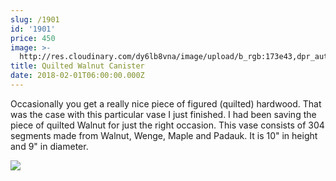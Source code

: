 ```yaml
---
slug: /1901
id: '1901'
price: 450
image: >-
  http://res.cloudinary.com/dy6lb8vna/image/upload/b_rgb:173e43,dpr_auto/v1/GB%20Bowlworks%20Gallery/DSC_3211a.jpg
title: Quilted Walnut Canister
date: 2018-02-01T06:00:00.000Z
---
```

Occasionally you get a really nice piece of figured (quilted) hardwood.  That was the case with this particular vase I just finished.  I had been saving the piece of quilted Walnut for just the right occasion. This vase consists of 304 segments made from Walnut, Wenge, Maple and Padauk. It is 10" in height and 9" in diameter.

![](https://res.cloudinary.com/dy6lb8vna/image/upload/v1548276581/GB%20Bowlworks%20Gallery/DSC_3204a.jpg)
